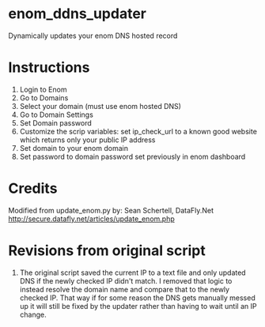 # enom_ddns_updater
Dynamically updates your enom DNS hosted record

# Instructions
1. Login to Enom
2. Go to Domains
3. Select your domain (must use enom hosted DNS)
4. Go to Domain Settings
5. Set Domain password
6. Customize the scrip variables: set ip_check_url to a known good website which returns only your public IP address
7. Set domain to your enom domain
8. Set password to domain password set previously in enom dashboard

# Credits
Modified from
update_enom.py by: Sean Schertell, DataFly.Net
http://secure.datafly.net/articles/update_enom.php

# Revisions from original script
1. The original script saved the current IP to a text file and only updated DNS if the newly checked IP didn't match. I removed that logic to instead resolve the domain name and compare that to the newly checked IP. That way if for some reason the DNS gets manually messed up it will still be fixed by the updater rather than having to wait until an IP change.


